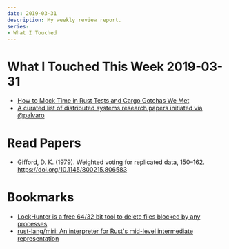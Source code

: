 ```yaml
---
date: 2019-03-31
description: My weekly review report.
series:
- What I Touched
---
```


# What I Touched This Week 2019-03-31


* [How to Mock Time in Rust Tests and Cargo Gotchas We Met](ia-writer://open?path=/Locations/_Publish/§%20Blog/Posts/Posts%20-%202019/1903%20-%20How%20To%20Mock%20Time%20In%20Rust%20Tests%20And%20Cargo%20Gotchas%20We%20Met/♯%20How%20To%20Mock%20Time%20In%20Rust%20Tests%20And%20Cargo%20Gotchas%20We%20Met.md)
* [A curated list of distributed systems research papers initiated via @palvaro](https://twitter.com/palvaro/status/1109257164235763712?s=09)

# Read Papers

* Gifford, D. K. (1979). Weighted voting for replicated data, 150–162. https://doi.org/10.1145/800215.806583

# Bookmarks

* [LockHunter is a free 64/32 bit tool to delete files blocked by any processes](https://lockhunter.com/)
* [rust-lang/miri: An interpreter for Rust's mid-level intermediate representation](https://github.com/rust-lang/miri)

